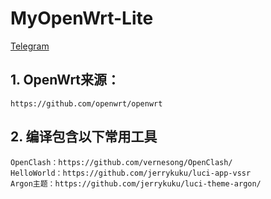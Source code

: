# MyOpenWrt-Lite  
<a href="https://t.me/my_openwrt" target="_blank">Telegram</a>  
  
## 1. OpenWrt来源：  
    https://github.com/openwrt/openwrt  
      
## 2. 编译包含以下常用工具  
    OpenClash：https://github.com/vernesong/OpenClash/  
    HelloWorld：https://github.com/jerrykuku/luci-app-vssr  
    Argon主题：https://github.com/jerrykuku/luci-theme-argon/  
